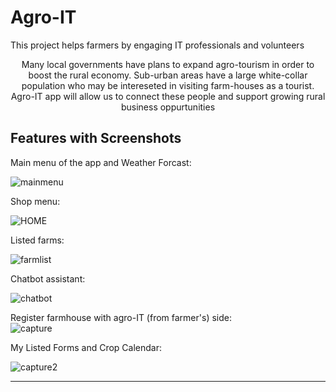 # Agro-IT

This project helps farmers by engaging IT professionals and volunteers
<p><center>
Many local governments have plans to expand agro-tourism in order to boost the rural economy.
Sub-urban areas have a large white-collar population who may be intereseted in visiting farm-houses as a tourist. 
Agro-IT app will allow us to connect these people and support growing rural business oppurtunities
</center></p> 

## Features with Screenshots

Main menu of the app and Weather Forcast: <br>

![mainmenu](/samples/mainmenu.PNG)<br>

Shop menu: <br>

![HOME](/samples/homepage.PNG)<br>

Listed farms: <br>

![farmlist](/samples/farmlist.PNG)<br>

Chatbot assistant: <br>

![chatbot](/samples/chatbot.PNG) <br>


Register farmhouse with agro-IT (from farmer's) side:  <br>
  ![capture](/samples/Capture.PNG)<br>


My Listed Forms and Crop Calendar: <br>


![capture2](/samples/Capture2.PNG)<br>


----
